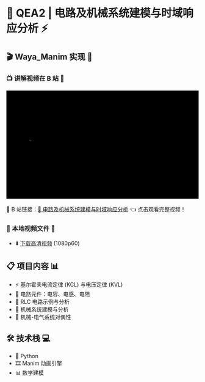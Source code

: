 # 🔬 QEA2 | 电路及机械系统建模与时域响应分析 ⚡

## 🎬 Waya_Manim 实现 🎨

### 📺 讲解视频在 B 站 🚀

![电路及机械系统建模预览](media/images/KirchhoffsLaws.gif)

🔗 B 站链接：[🎥 电路及机械系统建模与时域响应分析](https://www.bilibili.com/video/您的视频ID) 👈 点击观看完整视频！

### 📁 本地视频文件 💾

- ⬇️ [下载高清视频](https://github.com/Wang-Yang-source/Manim_QEA2/raw/main/media/videos/scene/1080p60/KirchhoffsLaws.mp4) (1080p60)

## 📋 项目内容 📊

- ⚡ 基尔霍夫电流定律 (KCL) 与电压定律 (KVL)
- 🔋 电路元件：电容、电感、电阻
- 🧮 RLC 电路示例与分析
- 🔄 机械系统建模与分析
- 🔄 机械-电气系统对偶性

## 🛠️ 技术栈 💻

- 🐍 Python
- 🎞️ Manim 动画引擎
- 📊 数学建模

